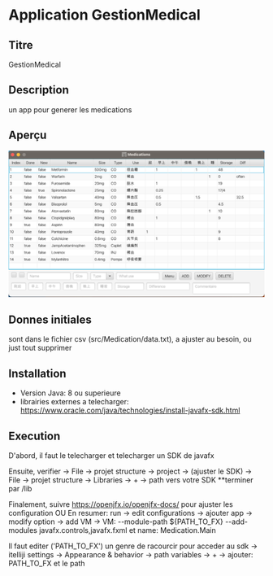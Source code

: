 # Application GestionMedical

## Titre
GestionMedical

## Description
un app pour generer les medications 

## Aperçu

![Image d'aperçu du projet](visuel.png)


## Donnes initiales
sont dans le fichier csv   (src/Medication/data.txt), a ajuster au besoin, ou just tout supprimer


## Installation
- Version Java: 8 ou superieure
- librairies externes a telecharger: https://www.oracle.com/java/technologies/install-javafx-sdk.html
  


## Execution
D'abord, il faut le telecharger et telecharger un SDK de javafx 


Ensuite, verifier
  -> File -> projet structure -> project -> (ajuster le SDK)
  -> File -> projet structure -> Libraries -> + -> path vers votre SDK **terminer par /lib


Finalement, suivre https://openjfx.io/openjfx-docs/ pour ajuster les configuration
  OU
En resumer: 
run -> edit configurations -> ajouter app -> modify option -> add VM -> 
                    VM: --module-path ${PATH_TO_FX} --add-modules javafx.controls,javafx.fxml   et name: Medication.Main

Il faut editer ('PATH_TO_FX') un genre de racourcir pour acceder au sdk
  -> itelliji settings -> Appearance & behavior -> path variables -> + -> ajouter: PATH_TO_FX et le path



  
  

